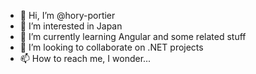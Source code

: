 - 👋 Hi, I’m @hory-portier
- 👀 I’m interested in Japan
- 🌱 I’m currently learning Angular and some related stuff
- 💞️ I’m looking to collaborate on .NET projects
- 📫 How to reach me, I wonder...

<!---
hory-portier/hory-portier is a ✨ special ✨ repository because its `README.md` (this file) appears on your GitHub profile.
You can click the Preview link to take a look at your changes.
--->
